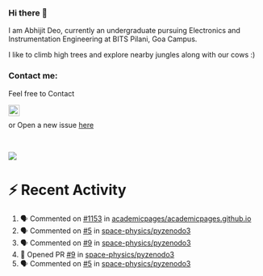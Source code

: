 ### Hi there 👋

I am Abhijit Deo, currently an undergraduate pursuing Electronics and Instrumentation Engineering at BITS Pilani, Goa Campus.


I like to climb high trees and explore nearby jungles along with our cows :)
### Contact me:

Feel free to Contact


[<img align="left" alt="Abhijit Deo | Gmail" width="22px" src="https://cdn.jsdelivr.net/npm/simple-icons@v3/icons/gmail.svg" />][gmail]
<br />


 or Open a new issue [here](https://github.com/abhi-glitchhg/abhi-glitchhg/issues)

[gmail]: mailto:f20190041@goa.bits-pilani.ac.in

<br>



![](https://komarev.com/ghpvc/?username=abhi-glitchhg&color=green)


# :zap: Recent Activity

<!--START_SECTION:activity-->
1. 🗣 Commented on [#1153](https://github.com/academicpages/academicpages.github.io/issues/1153) in [academicpages/academicpages.github.io](https://github.com/academicpages/academicpages.github.io)
2. 🗣 Commented on [#5](https://github.com/space-physics/pyzenodo3/issues/5) in [space-physics/pyzenodo3](https://github.com/space-physics/pyzenodo3)
3. 🗣 Commented on [#9](https://github.com/space-physics/pyzenodo3/issues/9) in [space-physics/pyzenodo3](https://github.com/space-physics/pyzenodo3)
4. 💪 Opened PR [#9](https://github.com/space-physics/pyzenodo3/pull/9) in [space-physics/pyzenodo3](https://github.com/space-physics/pyzenodo3)
5. 🗣 Commented on [#5](https://github.com/space-physics/pyzenodo3/issues/5) in [space-physics/pyzenodo3](https://github.com/space-physics/pyzenodo3)
<!--END_SECTION:activity-->
